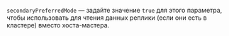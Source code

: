 `secondaryPreferredMode` — задайте значение `true` для этого параметра, чтобы использовать для чтения данных реплики (если они есть в кластере) вместо хоста-мастера.
